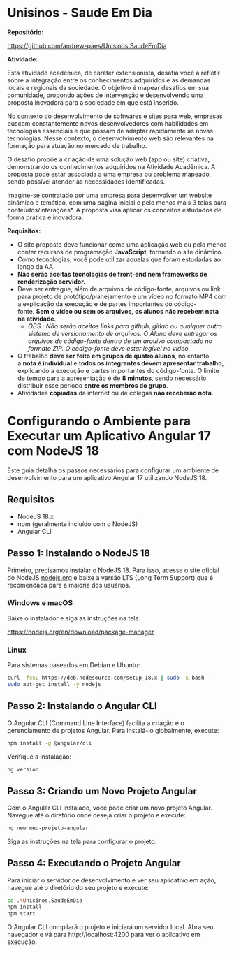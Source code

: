 # Unisinos - Saude Em Dia

**Repositório:**

https://github.com/andrew-paes/Unisinos.SaudeEmDia

**Atividade:**

Esta atividade acadêmica, de caráter extensionista, desafia você a refletir sobre a integração entre os conhecimentos adquiridos e as demandas locais e regionais da sociedade. O objetivo é mapear desafios em sua comunidade, propondo ações de intervenção e desenvolvendo uma proposta inovadora para a sociedade em que está inserido.

No contexto do desenvolvimento de softwares e sites para web, empresas buscam constantemente novos desenvolvedores com habilidades em tecnologias essenciais e que possam de adaptar rapidamente às novas tecnologias. Nesse contexto, o desenvolvimento web são relevantes na formação para atuação no mercado de trabalho.

O desafio propõe a criação de uma solução web (app ou site) criativa, demonstrando os conhecimentos adquiridos na Atividade Acadêmica. A proposta pode estar associada a uma empresa ou problema mapeado, sendo possível atender às necessidades identificadas.

Imagine-se contratado por uma empresa para desenvolver um website dinâmico e temático, com uma página inicial e pelo menos mais 3 telas para conteúdos/interações\*. A proposta visa aplicar os conceitos estudados de forma prática e inovadora.

**Requisitos:**

- O site proposto deve funcionar como uma aplicação web ou pelo menos conter recursos de programação **JavaScript**, tornando o site dinâmico.
- Como tecnologias, você pode utilizar aquelas que foram estudadas ao longo da AA.
- **Não serão aceitas tecnologias de front-end nem frameworks de renderização servidor.**
- Deve ser entregue, além de arquivos de código-fonte, arquivos ou link para projeto de protótipo/planejamento e um vídeo no formato MP4 com a explicação da execução e de partes importantes do código-fonte. **Sem o vídeo ou sem os arquivos, os alunos não recebem nota na atividade**.
  - *OBS.: Não serão aceitos links para github, gitlab ou qualquer outro sistema de versionamento de arquivos. O Aluno deve entregar os arquivos de código-fonte dentro de um arquivo compactado no formato ZIP. O código-fonte deve estar legível no vídeo.*
- O trabalho **deve ser feito em grupos de quatro alunos**, no entanto a **nota é individual** e t**odos os integrantes devem apresentar trabalho**, explicando a execução e partes importantes do código-fonte. O limite de tempo para a apresentação é de **8 minutos**, sendo necessário distribuir esse período **entre os membros do grupo**.
- Atividades **copiadas** da internet ou de colegas **não receberão nota**.

# Configurando o Ambiente para Executar um Aplicativo Angular 17 com NodeJS 18

Este guia detalha os passos necessários para configurar um ambiente de desenvolvimento para um aplicativo Angular 17 utilizando NodeJS 18.

## Requisitos

- NodeJS 18.x
- npm (geralmente incluído com o NodeJS)
- Angular CLI

## Passo 1: Instalando o NodeJS 18

Primeiro, precisamos instalar o NodeJS 18. Para isso, acesse o site oficial do NodeJS [nodejs.org](https://nodejs.org/) e baixe a versão LTS (Long Term Support) que é recomendada para a maioria dos usuários.

### Windows e macOS

Baixe o instalador e siga as instruções na tela.

https://nodejs.org/en/download/package-manager

### Linux

Para sistemas baseados em Debian e Ubuntu:

```bash
curl -fsSL https://deb.nodesource.com/setup_18.x | sudo -E bash -
sudo apt-get install -y nodejs
```

## Passo 2: Instalando o Angular CLI

O Angular CLI (Command Line Interface) facilita a criação e o gerenciamento de projetos Angular. Para instalá-lo globalmente, execute:

```bash
npm install -g @angular/cli
```

Verifique a instalação:

```bash
ng version
```

## Passo 3: Criando um Novo Projeto Angular

Com o Angular CLI instalado, você pode criar um novo projeto Angular. Navegue até o diretório onde deseja criar o projeto e execute:

```bash
ng new meu-projeto-angular
```

Siga as instruções na tela para configurar o projeto.

## Passo 4: Executando o Projeto Angular

Para iniciar o servidor de desenvolvimento e ver seu aplicativo em ação, navegue até o diretório do seu projeto e execute:

```bash
cd .\Unisinos.SaudeEmDia
npm install
npm start
```

O Angular CLI compilará o projeto e iniciará um servidor local. Abra seu navegador e vá para http://localhost:4200 para ver o aplicativo em execução.